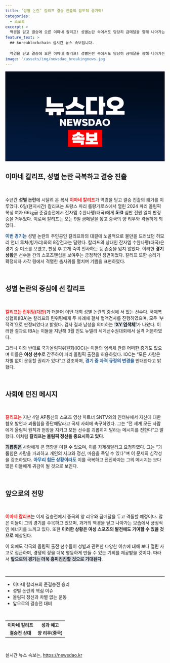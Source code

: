 ```yaml
---
title: ‘성별 논란’ 칼리프 결승 진출의 압도적 경기력!
categories:
  - 스포츠
excerpt: >
  역경을 딛고 결승에 오른 이마네 칼리프! 성별논란 속에서도 당당히 금메달을 향해 나아가는 그의 여정과 희망의 메시지를 전합니다. 클릭하여 더욱 자세한 이야기를 확인하세요!
feature_text: >
  ## koreablockchain 실시간 뉴스 속보입니다.

  역경을 딛고 결승에 오른 이마네 칼리프! 성별논란 속에서도 당당히 금메달을 향해 나아가는 그의 여정과 희망의 메시지를 전합니다. 클릭하여 더욱 자세한 이야기를 확인하세요!
image: '/assets/img/newsdao_breakingnews.jpg'
---
```


<p><img src="/assets/img/newsdao_breakingnews.jpg" alt="koreablockchain 속보" /></p>

<h2 data-ke-size="size26">이마네 칼리프, 성별 논란 극복하고 결승 진출</h2>

<p data-ke-size="size16">&nbsp;</p>

<p data-ke-size="size16">수년간 <b>성별 논란</b>에 시달려 온 복서 <b><span style="color: #ee2323;">이마네 칼리프</span></b>가 역경을 딛고 결승 진출의 쾌거를 이루었다. 6일(현지시간) 칼리프는 프랑스 파리 롤랑가로스에서 열린 2024 파리 올림픽 복싱 여자 66㎏급 준결승전에서 잔자엠 수완나펭(태국)에게 <b><span style="background-color: #21538527;">5-0</span></b> 심판 전원 일치 판정승을 거두었다. 이로써 칼리프는 오는 9일 금메달을 놓고 중국의 양 리우와 격돌하게 되었다. </p>

<p data-ke-size="size16"><b><span style="color: #1a5490;">이번 경기는</span></b> 성별 논란의 주인공인 칼리프와의 대결에 노골적으로 불만을 드러냈던 허모리 언너 루처(헝가리)와의 8강전과는 달랐다. 칼리프의 상대인 잔자엠 수완나펭(태국)은 경기 중 미소를 보였고, 판정 후 고개 숙여 인사하는 등 존중을 잃지 않았다. 이러한 <b>경기 상황</b>은 선수들 간의 스포츠맨십을 보여주는 긍정적인 장면이었다. 칼리프 또한 승리가 확정되자 사각 링에서 격렬한 춤사위를 펼치며 기쁨을 표현하였다.</p>

<p data-ke-size="size16">&nbsp;</p>

<h2 data-ke-size="size26">성별 논란의 중심에 선 칼리프</h2>

<p data-ke-size="size16">&nbsp;</p>

<p data-ke-size="size16"><b><span style="color: #ee2323;">칼리프는 린위팅(대만)</span></b>과 더불어 이번 대회 성별 논란의 중심에 서 있는 선수다. 국제복싱협회(IBA)는 칼리프와 린위팅에게 두 차례에 걸쳐 혈액검사를 진행하였으며, 모두 ‘부적격’으로 판정되었다고 밝혔다. 검사 결과 남성을 의미하는 <b><span style="background-color: #21538527;">‘XY 염색체’</span></b>가 나왔다. 이러한 결과로 IBA는 이들을 지난해 3월 인도 뉴델리 세계선수권대회에서 실격 처분하였다.</p>

<p data-ke-size="size16">그러나 이와 반대로 국가올림픽위원회(IOC)는 이들의 염색체 관련 어떠한 증거도 없으며 이들은 <b>여성 선수</b>로 간주하여 파리 올림픽 출전을 허용하였다. IOC는 “모든 사람은 차별 없이 운동할 권리가 있다”고 강조하며, <b><span style="color: #1a5490;">경기 중 자격 규정의 변경을</span></b> 반대한다고 밝혔다.</p>

<p data-ke-size="size16">&nbsp;</p>

<h2 data-ke-size="size26">사회에 던진 메시지</h2>

<p data-ke-size="size16">&nbsp;</p>

<p data-ke-size="size16"><b><span style="color: #ee2323;">칼리프는</span></b> 지난 4일 AP통신의 스포츠 영상 파트너 SNTV와의 인터뷰에서 자신에 대한 혐오 발언과 괴롭힘을 중단해달라고 국제 사회에 촉구하였다. 그는 “전 세계 모든 사람에게 올림픽 원칙과 헌장을 지키고 모든 선수를 괴롭히지 말라는 메시지를 전한다”고 말했다. 이처럼 <b>칼리프는 올림픽 정신을 중요시하고 있다</b>.</p>

<p data-ke-size="size16"><b><span style="background-color: #21538527;">괴롭힘은</span></b> 사람에게 큰 영향을 미칠 수 있으며, 이를 자제해달라고 요청하였다. 그는 “괴롭힘은 사람을 파괴하고 개인의 사고와 정신, 마음을 죽일 수 있다”며 이 문제의 심각성을 강조하였다. <b><span style="color: #1a5490;">아무리 힘든 상황이라도</span></b> 이를 극복하고 전진하자는 그의 메시지는 보다 많은 이들에게 귀감이 될 것으로 보인다.</p>

<p data-ke-size="size16">&nbsp;</p>

<h2 data-ke-size="size26">앞으로의 전망</h2>

<p data-ke-size="size16">&nbsp;</p>

<p data-ke-size="size16"><b><span style="color: #ee2323;">이마네 칼리프</span></b>는 이제 결승전에서 중국의 양 리우와 금메달을 두고 격돌할 예정이다. 많은 이들이 그의 경기를 주목하고 있으며, 과거의 역경을 딛고 나아가는 모습에서 긍정적인 에너지를 느끼고 있다. 또한 <b>이러한 상황은 여성 스포츠의 발전에도 기여할 수 있을 것으로</b> 예상된다. </p>

<p data-ke-size="size16">이 외에도 각국의 올림픽 출전 선수들이 성별과 관련한 다양한 이슈에 대해 보다 열린 사고로 접근하며, 경쟁의 장을 더욱 평등하게 만들 수 있는 기회를 제공받을 것이다. 따라서 <b><span style="background-color: #21538527;">앞으로의 경기는 더욱 흥미진진할 것으로 기대된다</span></b>.</p>

<p data-ke-size="size16">&nbsp;</p>

<hr />

<ul>
  <li>이마네 칼리프의 준결승전 승리</li>
  <li>성별 논란의 핵심 이슈</li>
  <li>올림픽 정신과 차별 없는 운동</li>
  <li>앞으로의 결승전 대비</li>
</ul>

<p data-ke-size="size16">&nbsp;</p>

<table>
  <tr>
    <td style="text-align: center; height: 17px;"><b>이마네 칼리프</b></td>
    <td style="text-align: center; height: 17px;"><b>성과 예고</b></td>
  </tr>
  <tr>
    <td style="text-align: center; height: 17px;"><b>결승전 상대</b></td>
    <td style="text-align: center; height: 17px;"><b>양 리우(중국)</b></td>
  </tr>
</table>

<p data-ke-size="size16">&nbsp;</p>
실시간 뉴스 속보는, <a href="https://newsdao.kr" rel="dofollow">https://newsdao.kr</a>


